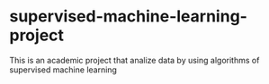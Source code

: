 # supervised-machine-learning-project
 This is an academic project that analize data by using algorithms of supervised machine learning
